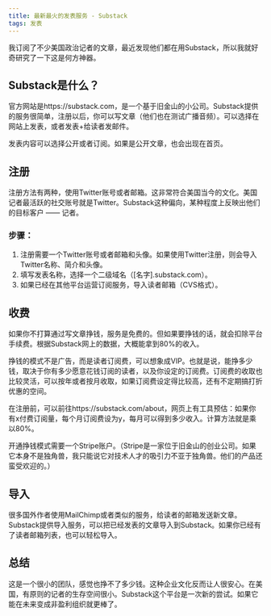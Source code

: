 ```yaml
---
title: 最新最火的发表服务 - Substack
tags: 发表
---
```


我订阅了不少美国政治记者的文章，最近发现他们都在用Substack，所以我就好奇研究了一下这是何方神器。<!--more-->

## Substack是什么？

官方网站是https://substack.com，是一个基于旧金山的小公司。Substack提供的服务很简单，注册以后，你可以写文章（他们也在测试广播音频）。可以选择在网站上发表，或者发表+给读者发邮件。

发表内容可以选择公开或者订阅。如果是公开文章，也会出现在首页。

## 注册

注册方法有两种，使用Twitter账号或者邮箱。这非常符合美国当今的文化。美国记者最活跃的社交账号就是Twitter。Substack这种偏向，某种程度上反映出他们的目标客户 —— 记者。

### 步骤：
1. 注册需要一个Twitter账号或者邮箱和头像。如果使用Twitter注册，则会导入Twitter名称、简介和头像。
2. 填写发表名称，选择一个二级域名（[名字].substack.com）。
3. 如果已经在其他平台运营订阅服务，导入读者邮箱（CVS格式）。

## 收费

如果你不打算通过写文章挣钱，服务是免费的。但如果要挣钱的话，就会扣除平台手续费。根据Substack网上的数据，大概能拿到80%的收入。

挣钱的模式不是广告，而是读者订阅费，可以想象成VIP。也就是说，能挣多少钱，取决于你有多少愿意花钱订阅的读者，以及你设定的订阅费。订阅费的收取也比较灵活，可以按年或者按月收取，如果订阅费设定得比较高，还有不定期搞打折优惠的空间。

在注册前，可以前往https://substack.com/about，网页上有工具预估：如果你有x付费订阅量，每个月订阅费设为y，每月可以得到多少收入。计算方法就是乘以80%。

开通挣钱模式需要一个Stripe账户。（Stripe是一家位于旧金山的创业公司。如果它本身不是独角兽，我只能说它对技术人才的吸引力不亚于独角兽。他们的产品还蛮受欢迎的。）

## 导入

很多国外作者使用MailChimp或者类似的服务，给读者的邮箱发送新文章。Substack提供导入服务，可以把已经发表的文章导入到Substack。如果你已经有了读者邮箱列表，也可以轻松导入。

## 总结

这是一个很小的团队，感觉也挣不了多少钱。这种企业文化反而让人很安心。在美国，有原则的记者的生存空间很小。Substack这个平台是一次新的尝试。如果它能在未来变成非盈利组织就更棒了。